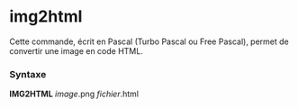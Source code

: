 # img2html
Cette commande, écrit en Pascal (Turbo Pascal ou Free Pascal), permet de convertir une image en code HTML.

<h3>Syntaxe</h3>

<b>IMG2HTML</b> <i>image</i>.png <i>fichier</i>.html

